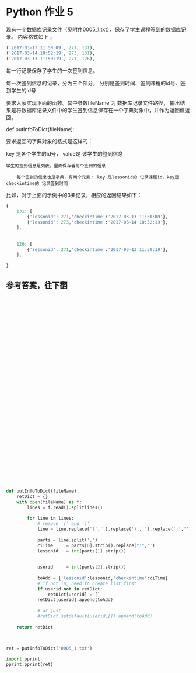 # Python 作业 5



现有一个数据库记录文件（见附件[0005_1.txt](https://raw.githubusercontent.com/jcyrss/songqin-testdev/master/python/task/attachs/0005_1.txt)），保存了学生课程签到的数据库记录。 内容格式如下 ，



```python
('2017-03-13 11:50:09', 271, 131),
('2017-03-14 10:52:19', 273, 131),
('2017-03-13 11:50:19', 271, 126),
```

每一行记录保存了学生的一次签到信息。

每一次签到信息的记录，分为三个部分， 分别是签到时间、签到课程的id号、签到学生的id号

要求大家实现下面的函数。其中参数fileName 为 数据库记录文件路径， 输出结果是将数据库记录文件中的学生签到信息保存在一个字典对象中，并作为返回值返回。



def putInfoToDict(fileName):


要求返回的字典对象的格式是这样的：

key 是各个学生的id号， value是 该学生的签到信息

    学生的签到信息是列表，里面保存着每个签到的信息 
    
        每个签到的信息也是字典，有两个元素： key 是lessonid的 记录课程id，key是checkintime的 记录签到时间

比如，对于上面的示例中的3条记录，相应的返回结果如下：

```python
{
    131: [
        {'lessonid': 271,'checkintime':'2017-03-13 11:50:09'},
        {'lessonid': 273,'checkintime':'2017-03-14 10:52:19'},
    ],
    
    
    126: [
        {'lessonid': 271,'checkintime':'2017-03-13 11:50:19'},
    ],
    
}


```





## 参考答案，往下翻
<br><br><br><br><br><br><br><br><br><br><br><br><br><br><br><br><br><br><br><br><br><br><br><br><br><br><br><br><br><br>

```python
def putInfoToDict(fileName):
    retDict = {}
    with open(fileName) as f:
        lines = f.read().splitlines()
        
        for line in lines:
            # remove '(' and ')'
            line = line.replace('(','').replace(')','').replace(';','').strip()
            
            parts = line.split(',')
            ciTime     = parts[0].strip().replace("'",'')
            lessonid   = int(parts[1].strip())
            
            
            userid     = int(parts[2].strip())
            
            toAdd = {'lessonid':lessonid,'checkintime':ciTime}
            # if not in, need to create list first
            if userid not in retDict:
                retDict[userid] = []            
            retDict[userid].append(toAdd)
    
            # or just 
            #retDict.setdefault(userid,[]).append(toAdd)
    
    return retDict
    

    
ret = putInfoToDict('0005_1.txt')

import pprint
pprint.pprint(ret)
```

